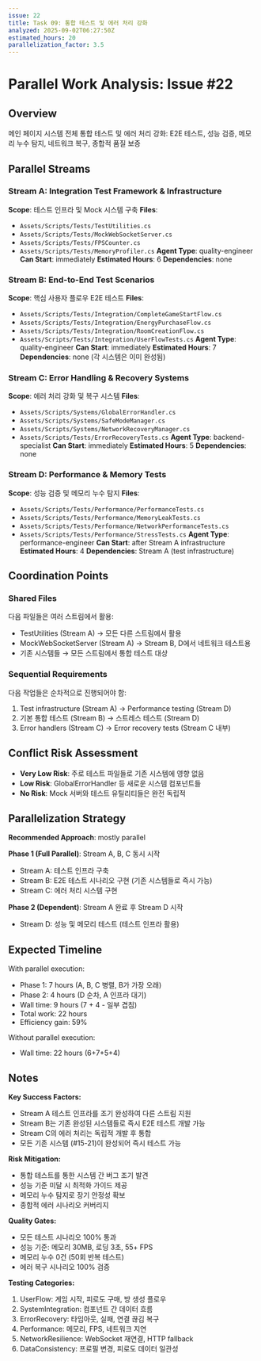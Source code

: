 ```yaml
---
issue: 22
title: Task 09: 통합 테스트 및 에러 처리 강화
analyzed: 2025-09-02T06:27:50Z
estimated_hours: 20
parallelization_factor: 3.5
---
```


# Parallel Work Analysis: Issue #22

## Overview
메인 페이지 시스템 전체 통합 테스트 및 에러 처리 강화: E2E 테스트, 성능 검증, 메모리 누수 탐지, 네트워크 복구, 종합적 품질 보증

## Parallel Streams

### Stream A: Integration Test Framework & Infrastructure
**Scope**: 테스트 인프라 및 Mock 시스템 구축
**Files**:
- `Assets/Scripts/Tests/TestUtilities.cs`
- `Assets/Scripts/Tests/MockWebSocketServer.cs`
- `Assets/Scripts/Tests/FPSCounter.cs`
- `Assets/Scripts/Tests/MemoryProfiler.cs`
**Agent Type**: quality-engineer
**Can Start**: immediately
**Estimated Hours**: 6
**Dependencies**: none

### Stream B: End-to-End Test Scenarios
**Scope**: 핵심 사용자 플로우 E2E 테스트
**Files**:
- `Assets/Scripts/Tests/Integration/CompleteGameStartFlow.cs`
- `Assets/Scripts/Tests/Integration/EnergyPurchaseFlow.cs`
- `Assets/Scripts/Tests/Integration/RoomCreationFlow.cs`
- `Assets/Scripts/Tests/Integration/UserFlowTests.cs`
**Agent Type**: quality-engineer
**Can Start**: immediately
**Estimated Hours**: 7
**Dependencies**: none (각 시스템은 이미 완성됨)

### Stream C: Error Handling & Recovery Systems
**Scope**: 에러 처리 강화 및 복구 시스템
**Files**:
- `Assets/Scripts/Systems/GlobalErrorHandler.cs`
- `Assets/Scripts/Systems/SafeModeManager.cs`
- `Assets/Scripts/Systems/NetworkRecoveryManager.cs`
- `Assets/Scripts/Tests/ErrorRecoveryTests.cs`
**Agent Type**: backend-specialist
**Can Start**: immediately
**Estimated Hours**: 5
**Dependencies**: none

### Stream D: Performance & Memory Tests
**Scope**: 성능 검증 및 메모리 누수 탐지
**Files**:
- `Assets/Scripts/Tests/Performance/PerformanceTests.cs`
- `Assets/Scripts/Tests/Performance/MemoryLeakTests.cs`
- `Assets/Scripts/Tests/Performance/NetworkPerformanceTests.cs`
- `Assets/Scripts/Tests/Performance/StressTests.cs`
**Agent Type**: performance-engineer
**Can Start**: after Stream A infrastructure
**Estimated Hours**: 4
**Dependencies**: Stream A (test infrastructure)

## Coordination Points

### Shared Files
다음 파일들은 여러 스트림에서 활용:
- TestUtilities (Stream A) → 모든 다른 스트림에서 활용
- MockWebSocketServer (Stream A) → Stream B, D에서 네트워크 테스트용
- 기존 시스템들 → 모든 스트림에서 통합 테스트 대상

### Sequential Requirements
다음 작업들은 순차적으로 진행되어야 함:
1. Test infrastructure (Stream A) → Performance testing (Stream D)
2. 기본 통합 테스트 (Stream B) → 스트레스 테스트 (Stream D)
3. Error handlers (Stream C) → Error recovery tests (Stream C 내부)

## Conflict Risk Assessment
- **Very Low Risk**: 주로 테스트 파일들로 기존 시스템에 영향 없음
- **Low Risk**: GlobalErrorHandler 등 새로운 시스템 컴포넌트들
- **No Risk**: Mock 서버와 테스트 유틸리티들은 완전 독립적

## Parallelization Strategy

**Recommended Approach**: mostly parallel

**Phase 1 (Full Parallel)**: Stream A, B, C 동시 시작
- Stream A: 테스트 인프라 구축
- Stream B: E2E 테스트 시나리오 구현 (기존 시스템들로 즉시 가능)
- Stream C: 에러 처리 시스템 구현

**Phase 2 (Dependent)**: Stream A 완료 후 Stream D 시작
- Stream D: 성능 및 메모리 테스트 (테스트 인프라 활용)

## Expected Timeline

With parallel execution:
- Phase 1: 7 hours (A, B, C 병렬, B가 가장 오래)
- Phase 2: 4 hours (D 순차, A 인프라 대기)
- Wall time: 9 hours (7 + 4 - 일부 겹침)
- Total work: 22 hours
- Efficiency gain: 59%

Without parallel execution:
- Wall time: 22 hours (6+7+5+4)

## Notes

**Key Success Factors:**
- Stream A 테스트 인프라를 조기 완성하여 다른 스트림 지원
- Stream B는 기존 완성된 시스템들로 즉시 E2E 테스트 개발 가능
- Stream C의 에러 처리는 독립적 개발 후 통합
- 모든 기존 시스템 (#15-21)이 완성되어 즉시 테스트 가능

**Risk Mitigation:**
- 통합 테스트를 통한 시스템 간 버그 조기 발견
- 성능 기준 미달 시 최적화 가이드 제공
- 메모리 누수 탐지로 장기 안정성 확보
- 종합적 에러 시나리오 커버리지

**Quality Gates:**
- 모든 테스트 시나리오 100% 통과
- 성능 기준: 메모리 30MB, 로딩 3초, 55+ FPS
- 메모리 누수 0건 (50회 반복 테스트)
- 에러 복구 시나리오 100% 검증

**Testing Categories:**
1. UserFlow: 게임 시작, 피로도 구매, 방 생성 플로우
2. SystemIntegration: 컴포넌트 간 데이터 흐름
3. ErrorRecovery: 타임아웃, 실패, 연결 끊김 복구
4. Performance: 메모리, FPS, 네트워크 지연
5. NetworkResilience: WebSocket 재연결, HTTP fallback
6. DataConsistency: 프로필 변경, 피로도 데이터 일관성